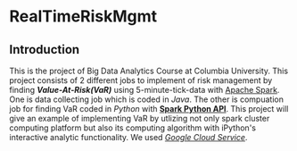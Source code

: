 RealTimeRiskMgmt
================
Introduction
------------
This is the project of Big Data Analytics Course at Columbia University.
This project consists of 2 different jobs to implement of risk management by finding **_Value-At-Risk(VaR)_** using 5-minute-tick-data with [Apache Spark][1]. One is data collecting job which is coded in _Java_. The other is compuation job for finding VaR coded in _Python_ with [**Spark Python API**][2]. This project will give an example of implementing VaR by utlizing not only spark cluster computing platform but also its computing algorithm with iPython's interactive analytic functionality. We used [*Google Cloud Service*][3].


[1]: http://spark.apache.org
[2]: http://spark.apache.org/docs/1.0.2/api/python/index.html
[3]: https://cloud.google.com
